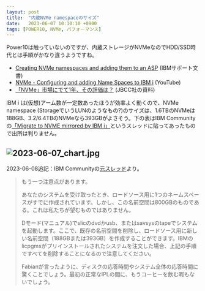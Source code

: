 ```yaml
---
layout: post
title:  "内蔵NVMe namespaceのサイズ"
date:   2023-06-07 10:10:10 +0900
tags: [POWER10, NVMe, パフォーマンス]
---
```

Power10は触っていないのですが、内蔵ストレージがNVMeなのでHDD/SSD時代とは手順がかなり違うようですね。

* [Creating NVMe namespaces and adding them to an ASP](https://www.ibm.com/support/pages/creating-nvme-namespaces-and-adding-them-asp) (IBMサポート文書)
* [NVMe - Configuring and adding Name Spaces to IBM i](https://www.youtube.com/watch?v=8z0nnZsGkLE) (YouTube)
* [「NVMe」市場にでて1年、その評価は？](https://www.jbcc.co.jp/products/files/ibmpowercolumn20220128_NVMe_rev.pdf) (JBCC社の資料)

IBM i は(仮想)アーム数が一定数あったほうが効率よく動くので、NVMe namespace (StorageでいうLUNのようなもの?)のサイズは、1.6TBのNVMeは188GB、3.2/6.4TBのNVMeなら393GBがよさそう。下の表はIBM Communityの[「Migrate to NVME mirrored by IBM i」](https://community.ibm.com/community/user/power/discussion/migrate-to-nvme-mirrored-by-ibm-i#bm3467e34d-1262-4ae4-8419-854d25b8fea7)というスレッドに貼ってあったもので出所は判りません。

![2023-06-07_chart.jpg](/GuriPages/image/2023-06-07_chart.jpg)
---
2023-06-08追記：IBM Communityの[元スレッド](https://community.ibm.com/community/user/power/discussion/migrate-to-nvme-mirrored-by-ibm-i#bma3e7035b-6eb1-40d9-b780-c39000ba2ee1)より。

<blockquote>
<p>もう一つ注意点があります。</p>

<p>あなたのシステムを受け取ったとき、ロードソース用に1つのネームスペースがすでに作成されています。しかし、この名前空間は800GBのものである。これは私たちが望むものではありません。</p>

<p>Dモード(マニュアル)でslicのdvdかusb、またはsavsysのtapeでシステムを起動します。ここで、既存の名前空間を削除し、ロードソース用に新しい名前空間（188GBまたは393GB）を作成することができます。IBMのlicpgmsがプリインストールされたシステムを注文した場合、上記の手順ですべてを削除することになるので注意してください。</p>

<p>Fabianが言ったように、ディスクの応答時間やシステム全体の応答時間に驚くことでしょう。最初の正常なIPLの間に、もうコーヒーを飲む暇もないでしょう。</p>
</blockquote>

